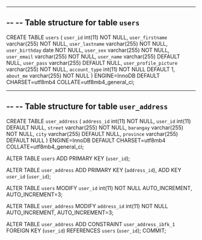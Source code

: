 -- --------------------------------------------------------

--
-- Table structure for table `users`
--

CREATE TABLE `users` (
  `user_id` int(11) NOT NULL,
  `user_firstname` varchar(255) NOT NULL,
  `user_lastname` varchar(255) NOT NULL,
  `user_birthday` date NOT NULL,
  `user_sex` varchar(255) NOT NULL,
  `user_email` varchar(255) NOT NULL,
  `user_name` varchar(255) DEFAULT NULL,
  `user_pass` varchar(255) DEFAULT NULL,
  `user_profile_picture` varchar(255) NOT NULL,
  `account_type` int(11) NOT NULL DEFAULT 1,
  `about_me` varchar(255) NOT NULL
) ENGINE=InnoDB DEFAULT CHARSET=utf8mb4 COLLATE=utf8mb4_general_ci;

-- --------------------------------------------------------

--
-- Table structure for table `user_address`
--

CREATE TABLE `user_address` (
  `address_id` int(11) NOT NULL,
  `user_id` int(11) DEFAULT NULL,
  `street` varchar(255) NOT NULL,
  `barangay` varchar(255) NOT NULL,
  `city` varchar(255) DEFAULT NULL,
  `province` varchar(255) DEFAULT NULL
) ENGINE=InnoDB DEFAULT CHARSET=utf8mb4 COLLATE=utf8mb4_general_ci;

ALTER TABLE `users`
  ADD PRIMARY KEY (`user_id`);

ALTER TABLE `user_address`
  ADD PRIMARY KEY (`address_id`),
  ADD KEY `user_id` (`user_id`);

ALTER TABLE `users`
  MODIFY `user_id` int(11) NOT NULL AUTO_INCREMENT, AUTO_INCREMENT=3;


ALTER TABLE `user_address`
  MODIFY `address_id` int(11) NOT NULL AUTO_INCREMENT, AUTO_INCREMENT=3;


ALTER TABLE `user_address`
  ADD CONSTRAINT `user_address_ibfk_1` FOREIGN KEY (`user_id`) REFERENCES `users` (`user_id`);
COMMIT;
